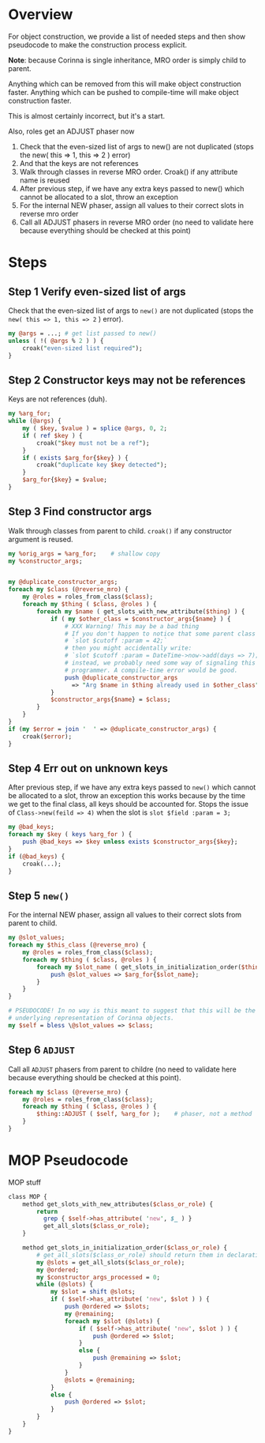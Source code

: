 # Overview

For object construction, we provide a list of needed steps and then show
pseudocode to make the construction process explicit.

**Note**: because Corinna is single inheritance, MRO order is simply child to
parent.

Anything which can be removed from this will make object construction
faster. Anything which can be pushed to compile-time will make object
construction faster.

This is almost certainly incorrect, but it's a start.

Also, roles get an ADJUST phaser now

1. Check that the even-sized list of args to new() are not duplicated
   (stops the new( this => 1, this => 2 ) error)
2. And that the keys are not references
3. Walk through classes in reverse MRO order. Croak() if any attribute
   name is reused
4. After previous step, if we have any extra keys passed to new() which cannot be
   allocated to a slot, throw an exception
5. For the internal NEW phaser, assign all values to their correct slots in
   reverse mro order
6. Call all ADJUST phasers in reverse MRO order (no need to validate here because
   everything should be checked at this point)

# Steps

## Step 1 Verify even-sized list of args

Check that the even-sized list of args to `new()` are not duplicated (stops
the `new( this => 1, this => 2` ) error).

```perl
my @args = ...; # get list passed to new()
unless ( !( @args % 2 ) ) {
    croak("even-sized list required");
}
```

## Step 2 Constructor keys may not be references

Keys are not references (duh).

```perl
my %arg_for;
while (@args) {
    my ( $key, $value ) = splice @args, 0, 2;
    if ( ref $key ) {
        croak("$key must not be a ref");
    }
    if ( exists $arg_for{$key} ) {
        croak("duplicate key $key detected");
    }
    $arg_for{$key} = $value;
}
```

## Step 3 Find constructor args

Walk through classes from parent to child. `croak()` if any constructor
argument is reused.

```perl
my %orig_args = %arg_for;    # shallow copy
my %constructor_args;


my @duplicate_constructor_args;
foreach my $class (@reverse_mro) {
    my @roles = roles_from_class($class);
    foreach my $thing ( $class, @roles ) {
        foreach my $name ( get_slots_with_new_attribute($thing) ) {
            if ( my $other_class = $constructor_args{$name} ) {
                # XXX Warning! This may be a bad thing
                # If you don't happen to notice that some parent class has done
                # `slot $cutoff :param = 42;`
                # then you might accidentally write:
                # `slot $cutoff :param = DateTime->now->add(days => 7);`
                # instead, we probably need some way of signaling this to the
                # programmer. A compile-time error would be good.
                push @duplicate_constructor_args 
                  => "Arg $name in $thing already used in $other_class";
            }
            $constructor_args{$name} = $class;
        }
    }
}
if (my $error = join '  ' => @duplicate_constructor_args) {
    croak($error);
}
```

## Step 4 Err out on unknown keys


After previous step, if we have any extra keys passed to `new()` which cannot
be allocated to a slot, throw an exception this works because by the time we
get to the final class, all keys should be accounted for. Stops the issue of
`Class->new(feild => 4)` when the slot is `slot $field :param = 3;`

```perl
my @bad_keys;
foreach my $key ( keys %arg_for ) {
    push @bad_keys => $key unless exists $constructor_args{$key};
}
if (@bad_keys) {
    croak(...);
}
```

## Step 5 `new()`

For the internal NEW phaser, assign all values to their correct slots from
parent to child.

```perl
my @slot_values;
foreach my $this_class (@reverse_mro) {
    my @roles = roles_from_class($class);
    foreach my $thing ( $class, @roles ) {
        foreach my $slot_name ( get_slots_in_initialization_order($thing) ) {
            push @slot_values => $arg_for{$slot_name};
        }
    }
}

# PSEUDOCODE! In no way is this meant to suggest that this will be the
# underlying representation of Corinna objects.
my $self = bless \@slot_values => $class;
```

## Step 6 `ADJUST`

Call all `ADJUST` phasers from parent to childre (no need to validate here because
everything should be checked at this point).

```perl
foreach my $class (@reverse_mro) {
    my @roles = roles_from_class($class);
    foreach my $thing ( $class, @roles ) {
        $thing::ADJUST ( $self, %arg_for );    # phaser, not a method
    }
}
```

# MOP Pseudocode

MOP stuff

```perl
class MOP {
    method get_slots_with_new_attributes($class_or_role) {
        return
          grep { $self->has_attribute( 'new', $_ ) }
          get_all_slots($class_or_role);
    }

    method get_slots_in_initialization_order($class_or_role) {
        # get_all_slots($class_or_role) should return them in declaration order
        my @slots = get_all_slots($class_or_role);
        my @ordered;
        my $constructor_args_processed = 0;
        while (@slots) {
            my $slot = shift @slots;
            if ( $self->has_attribute( 'new', $slot ) ) {
                push @ordered => $slots;
                my @remaining;
                foreach my $slot (@slots) {
                    if ( $self->has_attribute( 'new', $slot ) ) {
                        push @ordered => $slot;
                    }
                    else {
                        push @remaining => $slot;
                    }
                }
                @slots = @remaining;
            }
            else {
                push @ordered => $slot;
            }
        }
    }
}
```
